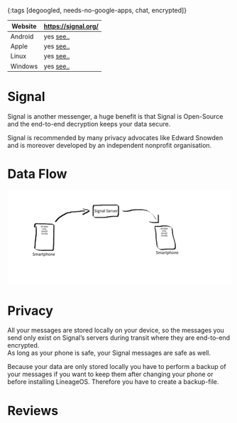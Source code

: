 {:tags [degoogled, needs-no-google-apps, chat, encrypted]}

| Website | https://signal.org/                          |
|---------|-----------------------------------------------|
| Android | yes [see..](https://signal.org/download/)   |
| Apple   | yes [see..](https://signal.org/download/)   |
| Linux   | yes [see..](https://signal.org/download/)   |
| Windows | yes [see..](https://signal.org/download/)   |

# Signal

Signal is another messenger, a huge benefit is that Signal is Open-Source and the end-to-end decryption keeps your data secure. 

Signal is recommended by many privacy advocates like Edward Snowden and is moreover developed by an independent nonprofit organisation.

# Data Flow

![](img/SignalDataFlow.svg)

# Privacy

All your messages are stored locally on your device, so the messages you send only exist on Signal’s servers during transit where they are end-to-end encrypted.  
As long as your phone is safe, your Signal messages are safe as well.

Because your data are only stored locally you have to perform a backup of your messages if you want to keep them after changing your phone or before installing LineageOS. Therefore you have to create a backup-file.

# Reviews
